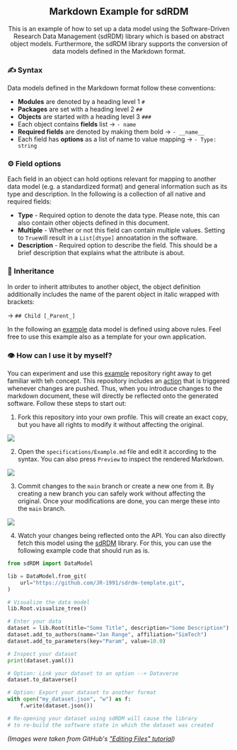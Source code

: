 <h2 align="center">
  Markdown Example for sdRDM
</h2>

<p align="center"> 
This is an example of how to set up a data model using the Software-Driven Research Data Management (sdRDM) library which is based on abstract object models. Furthermore, the sdRDM library supports the conversion of data models defined in the Markdown format.</p>

### ✍️ Syntax

Data models defined in the Markdown format follow these conventions:

- **Modules** are denoted by a heading level 1 ```#```
- **Packages** are set with a heading level 2 ```##```
- **Objects** are started with a heading level 3 ```###``` 
- Each object contains **fields** list &rarr; ```- name```
- **Required fields** are denoted by making them bold &rarr; ```- __name__```
- Each field has **options** as a list of name to value mapping &rarr; ```- Type: string```

### ⚙️ Field options

Each field in an object can hold options relevant for mapping to another data model (e.g. a standardized format) and general information such as its type and description. In the following is a collection of all native and required fields:

- **Type** - Required option to denote the data type. Please note, this can also contain other objects defined in this document.
- **Multiple** - Whether or not this field can contain multiple values. Setting to ```True```will result in a ```List[dtype]``` annoatation in the software.
- **Description** - Required option to describe the field. This should be a brief description that explains what the attribute is about.

### 🧬 Inheritance

In order to inherit attributes to another object, the object definition additionally includes the name of the parent object in italic wrapped with brackets:

&rarr; ```## Child [_Parent_]```

In the following an [example](https://github.com/JR-1991/sdrdm-template/tree/main/specifications) data model is defined using above rules. Feel free to use this example also as a template for your own application.

### 👁 How can I use it by myself?

You can experiment and use this [example](https://github.com/JR-1991/sdrdm-template/tree/main/specifications) repository right away to get familiar with teh concept. This repository includes an [action](https://github.com/JR-1991/sdrdm-template/blob/main/.github/workflows/generate_api.yaml) that is triggered whenever changes are pushed. Thus, when you introduce changes to the markdown document, these will directly be reflected onto the generated software. Follow these steps to start out:

1. Fork this repository into your own profile. This will create an exact copy, but you have all rights to modify it without affecting the original.

![](https://www.earthdatascience.org/images/earth-analytics/git-version-control/githubguides-bootcamp-fork.png)

2. Open the ```specifications/Example.md``` file and edit it according to the syntax. You can also press ```Preview``` to inspect the rendered Markdown.
   
![](https://docs.github.com/assets/cb-118903/images/help/repository/edit-file-edit-dropdown.png)

3. Commit changes to the ```main``` branch or create a new one from it. By creating a new branch you can safely work without affecting the original. Once your modifications are done, you can merge these into the ```main``` branch.

![](https://docs.github.com/assets/cb-32137/images/help/repository/choose-commit-branch.png)

4. Watch your changes being reflected onto the API. You can also directly fetch this model using the [sdRDM](https://github.com/JR-1991/software-driven-rdm) library. For this, you can use the following example code that should run as is. 

```python
from sdRDM import DataModel

lib = DataModel.from_git(
    url="https://github.com/JR-1991/sdrdm-template.git",
)

# Visualize the data model
lib.Root.visualize_tree()

# Enter your data
dataset = lib.Root(title="Some Title", description="Some Description")
dataset.add_to_authors(name="Jan Range", affiliation="SimTech")
dataset.add_to_parameters(key="Param", value=10.0)

# Inspect your dataset
print(dataset.yaml())

# Option: Link your dataset to an option --> Dataverse
dataset.to_dataverse()

# Option: Export your dataset to another format
with open("my_dataset.json", "w") as f:
    f.write(dataset.json())

# Re-opening your dataset using sdRDM will cause the library
# to re-build the software state in which the dataset was created

```

*(Images were taken from GitHub's ["Editing Files" tutorial](https://docs.github.com/en/repositories/working-with-files/managing-files/editing-files))*
